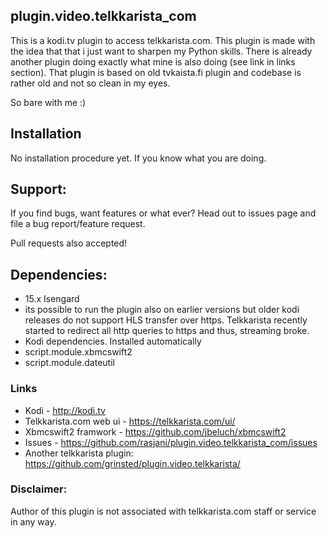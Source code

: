 plugin.video.telkkarista_com
----------------------------

This is a kodi.tv plugin to access telkkarista.com. This plugin is made with the idea that that i just want to sharpen my Python skills. There is already another plugin doing exactly what mine is also doing (see link in links section). That plugin is based on old tvkaista.fi plugin and codebase is rather old and not so clean in my eyes. 

So bare with me :)


## Installation

No installation procedure yet. If you know what you are doing.

## Support:

If you find bugs, want features or what ever? Head out to issues page and file a bug report/feature request.

Pull requests also accepted!

## Dependencies:

* 15.x Isengard 
 * its possible to run the plugin also on earlier versions but older kodi releases do not support HLS transfer over https. Telkkarista recently started to redirect all http queries to https and thus, streaming broke.
* Kodi dependencies. Installed automatically
 * script.module.xbmcswift2
 * script.module.dateutil 


### Links

* Kodi - http://kodi.tv
* Telkkarista.com web ui - https://telkkarista.com/ui/
* Xbmcswift2 framwork - https://github.com/jbeluch/xbmcswift2
* Issues - https://github.com/rasjani/plugin.video.telkkarista_com/issues
* Another telkkarista plugin: https://github.com/grinsted/plugin.video.telkkarista/


### Disclaimer:

Author of this plugin is not associated with telkkarista.com staff or service in any way. 